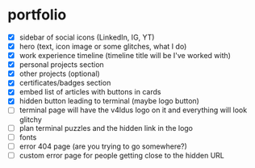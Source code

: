 # portfolio

- [x]  sidebar of social icons (LinkedIn, IG, YT)
- [x]  hero (text, icon image or some glitches, what I do)
- [x]  work experience timeline (timeline title will be I've worked with)
- [x]  personal projects section
- [x]  other projects (optional)
- [x]  certificates/badges section
- [x]  embed list of articles with buttons in cards
- [x]  hidden button leading to terminal (maybe logo button)
- [ ]  terminal page will have the v4ldus logo on it and everything will look glitchy
- [ ] plan terminal puzzles and the hidden link in the logo
- [ ] fonts
- [ ] error 404 page (are you trying to go somewhere?)
- [ ] custom error page for people getting close to the hidden URL